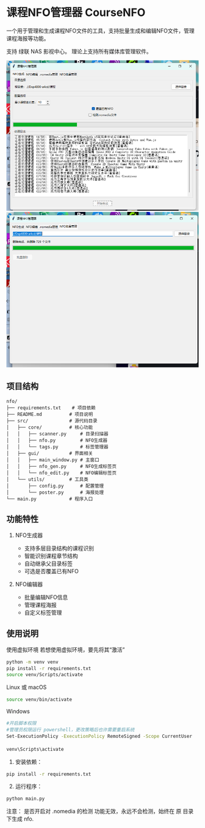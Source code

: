 # 课程NFO管理器 CourseNFO

一个用于管理和生成课程NFO文件的工具，支持批量生成和编辑NFO文件，管理课程海报等功能。

支持 绿联 NAS 影视中心。
理论上支持所有媒体库管理软件。

![1](docs/1.png)
![4](docs/4.png)

## 项目结构

```
nfo/
├── requirements.txt    # 项目依赖
├── README.md          # 项目说明
├── src/               # 源代码目录
│   ├── core/          # 核心功能
│   │   ├── scanner.py     # 目录扫描器
│   │   ├── nfo.py         # NFO生成器
│   │   └── tags.py        # 标签管理器
│   ├── gui/           # 界面相关
│   │   ├── main_window.py # 主窗口
│   │   ├── nfo_gen.py     # NFO生成标签页
│   │   └── nfo_edit.py    # NFO编辑标签页
│   └── utils/         # 工具类
│       ├── config.py      # 配置管理
│       └── poster.py      # 海报处理
└── main.py            # 程序入口
```

## 功能特性

1. NFO生成器
   - 支持多层目录结构的课程识别
   - 智能识别课程章节结构
   - 自动继承父目录标签
   - 可选是否覆盖已有NFO

2. NFO编辑器
   - 批量编辑NFO信息
   - 管理课程海报
   - 自定义标签管理

## 使用说明

使用虚拟环境
若想使用虚拟环境，要先将其“激活”
```bash
python -m venv venv
pip install -r requirements.txt
source venv/Scripts/activate
```

Linux 或 macOS
```bash
source venv/bin/activate
```
Windows
```bash
#开启脚本权限
#管理员权限运行 powershell，更改策略后也许需要重启系统
Set-ExecutionPolicy -ExecutionPolicy RemoteSigned -Scope CurrentUser

venv\Scripts\activate
```
1. 安装依赖：
```bash
pip install -r requirements.txt
```

2. 运行程序：
```bash
python main.py
``` 


注意：
是否开启对 .nomedia 的检测 功能无效，永远不会检测，始终在 原 目录下生成 nfo.